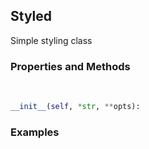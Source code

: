 ## <a id="McUtils.McUtils.Plots.Styling.Styled">Styled</a>
Simple styling class

### Properties and Methods
<a id="McUtils.McUtils.Plots.Styling.Styled.__init__" class="docs-object-method">&nbsp;</a>
```python
__init__(self, *str, **opts): 
```

### Examples
